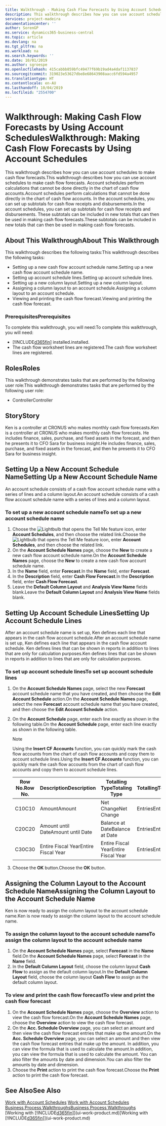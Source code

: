 ```yaml
---
title: Walkthrough - Making Cash Flow Forecasts by Using Account Schedules | Microsoft Docs
description: This walkthrough describes how you can use account schedules to make cash flow forecasts. Account schedules perform calculations that cannot be done directly in the chart of cash flow accounts. In the account schedules, you can set up subtotals for cash flow receipts and disbursements. These subtotals can be included in new totals that can then be used in making cash flow forecasts.
services: project-madeira
documentationcenter: ''
author: SorenGP
ms.service: dynamics365-business-central
ms.topic: article
ms.devlang: na
ms.tgt_pltfrm: na
ms.workload: na
ms.search.keywords: ''
ms.date: 10/01/2019
ms.author: sgroespe
ms.openlocfilehash: 415cabbb859bfc49477f69b19ad4a4daf1137837
ms.sourcegitcommit: 319023e53627dbe8e68643908aacc6fd594a4957
ms.translationtype: HT
ms.contentlocale: en-AU
ms.lasthandoff: 10/04/2019
ms.locfileid: "2554700"
---
```

# <a name="walkthrough-making-cash-flow-forecasts-by-using-account-schedules"></a><span data-ttu-id="3985c-106">Walkthrough: Making Cash Flow Forecasts by Using Account Schedules</span><span class="sxs-lookup"><span data-stu-id="3985c-106">Walkthrough: Making Cash Flow Forecasts by Using Account Schedules</span></span>
<span data-ttu-id="3985c-107">This walkthrough describes how you can use account schedules to make cash flow forecasts.</span><span class="sxs-lookup"><span data-stu-id="3985c-107">This walkthrough describes how you can use account schedules to make cash flow forecasts.</span></span> <span data-ttu-id="3985c-108">Account schedules perform calculations that cannot be done directly in the chart of cash flow accounts.</span><span class="sxs-lookup"><span data-stu-id="3985c-108">Account schedules perform calculations that cannot be done directly in the chart of cash flow accounts.</span></span> <span data-ttu-id="3985c-109">In the account schedules, you can set up subtotals for cash flow receipts and disbursements.</span><span class="sxs-lookup"><span data-stu-id="3985c-109">In the account schedules, you can set up subtotals for cash flow receipts and disbursements.</span></span> <span data-ttu-id="3985c-110">These subtotals can be included in new totals that can then be used in making cash flow forecasts.</span><span class="sxs-lookup"><span data-stu-id="3985c-110">These subtotals can be included in new totals that can then be used in making cash flow forecasts.</span></span>  

## <a name="about-this-walkthrough"></a><span data-ttu-id="3985c-111">About This Walkthrough</span><span class="sxs-lookup"><span data-stu-id="3985c-111">About This Walkthrough</span></span>  
<span data-ttu-id="3985c-112">This walkthrough describes the following tasks:</span><span class="sxs-lookup"><span data-stu-id="3985c-112">This walkthrough describes the following tasks:</span></span>  

- <span data-ttu-id="3985c-113">Setting up a new cash flow account schedule name.</span><span class="sxs-lookup"><span data-stu-id="3985c-113">Setting up a new cash flow account schedule name.</span></span>  
- <span data-ttu-id="3985c-114">Setting up account schedule lines.</span><span class="sxs-lookup"><span data-stu-id="3985c-114">Setting up account schedule lines.</span></span>  
- <span data-ttu-id="3985c-115">Setting up a new column layout.</span><span class="sxs-lookup"><span data-stu-id="3985c-115">Setting up a new column layout.</span></span>  
- <span data-ttu-id="3985c-116">Assigning a column layout to an account schedule.</span><span class="sxs-lookup"><span data-stu-id="3985c-116">Assigning a column layout to an account schedule.</span></span>  
- <span data-ttu-id="3985c-117">Viewing and printing the cash flow forecast.</span><span class="sxs-lookup"><span data-stu-id="3985c-117">Viewing and printing the cash flow forecast.</span></span>  

### <a name="prerequisites"></a><span data-ttu-id="3985c-118">Prerequisites</span><span class="sxs-lookup"><span data-stu-id="3985c-118">Prerequisites</span></span>  
<span data-ttu-id="3985c-119">To complete this walkthrough, you will need:</span><span class="sxs-lookup"><span data-stu-id="3985c-119">To complete this walkthrough, you will need:</span></span>  

- [!INCLUDE[d365fin](includes/d365fin_md.md)] <span data-ttu-id="3985c-120">installed.</span><span class="sxs-lookup"><span data-stu-id="3985c-120">installed.</span></span>  
- <span data-ttu-id="3985c-121">The cash flow worksheet lines are registered.</span><span class="sxs-lookup"><span data-stu-id="3985c-121">The cash flow worksheet lines are registered.</span></span>  

## <a name="roles"></a><span data-ttu-id="3985c-122">Roles</span><span class="sxs-lookup"><span data-stu-id="3985c-122">Roles</span></span>  
<span data-ttu-id="3985c-123">This walkthrough demonstrates tasks that are performed by the following user role:</span><span class="sxs-lookup"><span data-stu-id="3985c-123">This walkthrough demonstrates tasks that are performed by the following user role:</span></span>  

- <span data-ttu-id="3985c-124">Controller</span><span class="sxs-lookup"><span data-stu-id="3985c-124">Controller</span></span>  

## <a name="story"></a><span data-ttu-id="3985c-125">Story</span><span class="sxs-lookup"><span data-stu-id="3985c-125">Story</span></span>  
<span data-ttu-id="3985c-126">Ken is a controller at CRONUS who makes monthly cash flow forecasts.</span><span class="sxs-lookup"><span data-stu-id="3985c-126">Ken is a controller at CRONUS who makes monthly cash flow forecasts.</span></span> <span data-ttu-id="3985c-127">He includes finance, sales, purchase, and fixed assets in the forecast, and then he presents it to CFO Sara for business insight.</span><span class="sxs-lookup"><span data-stu-id="3985c-127">He includes finance, sales, purchase, and fixed assets in the forecast, and then he presents it to CFO Sara for business insight.</span></span>  

## <a name="setting-up-a-new-account-schedule-name"></a><span data-ttu-id="3985c-128">Setting Up a New Account Schedule Name</span><span class="sxs-lookup"><span data-stu-id="3985c-128">Setting Up a New Account Schedule Name</span></span>  
<span data-ttu-id="3985c-129">An account schedule consists of a cash flow account schedule name with a series of lines and a column layout.</span><span class="sxs-lookup"><span data-stu-id="3985c-129">An account schedule consists of a cash flow account schedule name with a series of lines and a column layout.</span></span>  

### <a name="to-set-up-a-new-account-schedule-name"></a><span data-ttu-id="3985c-130">To set up a new account schedule name</span><span class="sxs-lookup"><span data-stu-id="3985c-130">To set up a new account schedule name</span></span>  

1.  <span data-ttu-id="3985c-131">Choose the ![Lightbulb that opens the Tell Me feature](media/ui-search/search_small.png "Tell me what you want to do") icon, enter **Account Schedules**, and then choose the related link.</span><span class="sxs-lookup"><span data-stu-id="3985c-131">Choose the ![Lightbulb that opens the Tell Me feature](media/ui-search/search_small.png "Tell me what you want to do") icon, enter **Account Schedules**, and then choose the related link.</span></span>  
2.  <span data-ttu-id="3985c-132">On the **Account Schedule Names** page, choose the **New** to create a new cash flow account schedule name.</span><span class="sxs-lookup"><span data-stu-id="3985c-132">On the **Account Schedule Names** page, choose the **New** to create a new cash flow account schedule name.</span></span>  
3.  <span data-ttu-id="3985c-133">In the **Name** field, enter **Forecast**.</span><span class="sxs-lookup"><span data-stu-id="3985c-133">In the **Name** field, enter **Forecast**.</span></span>  
4.  <span data-ttu-id="3985c-134">In the **Description** field, enter **Cash Flow Forecast**.</span><span class="sxs-lookup"><span data-stu-id="3985c-134">In the **Description** field, enter **Cash Flow Forecast**.</span></span>  
5.  <span data-ttu-id="3985c-135">Leave the **Default Column Layout** and **Analysis View Name** fields blank.</span><span class="sxs-lookup"><span data-stu-id="3985c-135">Leave the **Default Column Layout** and **Analysis View Name** fields blank.</span></span>  

## <a name="setting-up-account-schedule-lines"></a><span data-ttu-id="3985c-136">Setting Up Account Schedule Lines</span><span class="sxs-lookup"><span data-stu-id="3985c-136">Setting Up Account Schedule Lines</span></span>  
<span data-ttu-id="3985c-137">After an account schedule name is set up, Ken defines each line that appears in the cash flow account schedule.</span><span class="sxs-lookup"><span data-stu-id="3985c-137">After an account schedule name is set up, Ken defines each line that appears in the cash flow account schedule.</span></span> <span data-ttu-id="3985c-138">Ken defines lines that can be shown in reports in addition to lines that are only for calculation purposes.</span><span class="sxs-lookup"><span data-stu-id="3985c-138">Ken defines lines that can be shown in reports in addition to lines that are only for calculation purposes.</span></span>  

### <a name="to-set-up-account-schedule-lines"></a><span data-ttu-id="3985c-139">To set up account schedule lines</span><span class="sxs-lookup"><span data-stu-id="3985c-139">To set up account schedule lines</span></span>  

1.  <span data-ttu-id="3985c-140">On the **Account Schedule Names** page, select the new **Forecast** account schedule name that you have created, and then choose the **Edit Account Schedule** action.</span><span class="sxs-lookup"><span data-stu-id="3985c-140">On the **Account Schedule Names** page, select the new **Forecast** account schedule name that you have created, and then choose the **Edit Account Schedule** action.</span></span>  
2.  <span data-ttu-id="3985c-141">On the **Account Schedule** page, enter each line exactly as shown in the following table.</span><span class="sxs-lookup"><span data-stu-id="3985c-141">On the **Account Schedule** page, enter each line exactly as shown in the following table.</span></span>  

    > [!NOTE]  
    >  <span data-ttu-id="3985c-142">Using the **Insert CF Accounts** function, you can quickly mark the cash flow accounts from the chart of cash flow accounts and copy them to account schedule lines.</span><span class="sxs-lookup"><span data-stu-id="3985c-142">Using the **Insert CF Accounts** function, you can quickly mark the cash flow accounts from the chart of cash flow accounts and copy them to account schedule lines.</span></span>  

    |<span data-ttu-id="3985c-143">Row No.</span><span class="sxs-lookup"><span data-stu-id="3985c-143">Row No.</span></span>|<span data-ttu-id="3985c-144">Description</span><span class="sxs-lookup"><span data-stu-id="3985c-144">Description</span></span>|<span data-ttu-id="3985c-145">Totalling Type</span><span class="sxs-lookup"><span data-stu-id="3985c-145">Totaling Type</span></span>|<span data-ttu-id="3985c-146">Totalling</span><span class="sxs-lookup"><span data-stu-id="3985c-146">Totaling</span></span>|<span data-ttu-id="3985c-147">Row Type</span><span class="sxs-lookup"><span data-stu-id="3985c-147">Row Type</span></span>|<span data-ttu-id="3985c-148">Amount Type</span><span class="sxs-lookup"><span data-stu-id="3985c-148">Amount Type</span></span>|<span data-ttu-id="3985c-149">Show</span><span class="sxs-lookup"><span data-stu-id="3985c-149">Show</span></span>|  
    |-------|-----------|-------------|--------|--------|-----------|----|
    |<span data-ttu-id="3985c-150">C10</span><span class="sxs-lookup"><span data-stu-id="3985c-150">C10</span></span>|<span data-ttu-id="3985c-151">Amount</span><span class="sxs-lookup"><span data-stu-id="3985c-151">Amount</span></span>|<span data-ttu-id="3985c-152">Net Change</span><span class="sxs-lookup"><span data-stu-id="3985c-152">Net Change</span></span>|<span data-ttu-id="3985c-153">Entries</span><span class="sxs-lookup"><span data-stu-id="3985c-153">Entries</span></span>|<span data-ttu-id="3985c-154">Net Amount</span><span class="sxs-lookup"><span data-stu-id="3985c-154">Net Amount</span></span>|<span data-ttu-id="3985c-155">Always</span><span class="sxs-lookup"><span data-stu-id="3985c-155">Always</span></span>|  
    |<span data-ttu-id="3985c-156">C20</span><span class="sxs-lookup"><span data-stu-id="3985c-156">C20</span></span>|<span data-ttu-id="3985c-157">Amount until Date</span><span class="sxs-lookup"><span data-stu-id="3985c-157">Amount until Date</span></span>|<span data-ttu-id="3985c-158">Balance at Date</span><span class="sxs-lookup"><span data-stu-id="3985c-158">Balance at Date</span></span>|<span data-ttu-id="3985c-159">Entries</span><span class="sxs-lookup"><span data-stu-id="3985c-159">Entries</span></span>|<span data-ttu-id="3985c-160">Net Amount</span><span class="sxs-lookup"><span data-stu-id="3985c-160">Net Amount</span></span>|<span data-ttu-id="3985c-161">Always</span><span class="sxs-lookup"><span data-stu-id="3985c-161">Always</span></span>|  
    |<span data-ttu-id="3985c-162">C30</span><span class="sxs-lookup"><span data-stu-id="3985c-162">C30</span></span>|<span data-ttu-id="3985c-163">Entire Fiscal Year</span><span class="sxs-lookup"><span data-stu-id="3985c-163">Entire Fiscal Year</span></span>|<span data-ttu-id="3985c-164">Entire Fiscal Year</span><span class="sxs-lookup"><span data-stu-id="3985c-164">Entire Fiscal Year</span></span>|<span data-ttu-id="3985c-165">Entries</span><span class="sxs-lookup"><span data-stu-id="3985c-165">Entries</span></span>|<span data-ttu-id="3985c-166">Net Amount</span><span class="sxs-lookup"><span data-stu-id="3985c-166">Net Amount</span></span>|<span data-ttu-id="3985c-167">Always</span><span class="sxs-lookup"><span data-stu-id="3985c-167">Always</span></span>|  

4.  <span data-ttu-id="3985c-168">Choose the **OK** button.</span><span class="sxs-lookup"><span data-stu-id="3985c-168">Choose the **OK** button.</span></span>  

## <a name="assigning-the-column-layout-to-the-account-schedule-name"></a><span data-ttu-id="3985c-169">Assigning the Column Layout to the Account Schedule Name</span><span class="sxs-lookup"><span data-stu-id="3985c-169">Assigning the Column Layout to the Account Schedule Name</span></span>  
<span data-ttu-id="3985c-170">Ken is now ready to assign the column layout to the account schedule name.</span><span class="sxs-lookup"><span data-stu-id="3985c-170">Ken is now ready to assign the column layout to the account schedule name.</span></span>  

### <a name="to-assign-the-column-layout-to-the-account-schedule-name"></a><span data-ttu-id="3985c-171">To assign the column layout to the account schedule name</span><span class="sxs-lookup"><span data-stu-id="3985c-171">To assign the column layout to the account schedule name</span></span>  

1.  <span data-ttu-id="3985c-172">On the **Account Schedule Names** page, select **Forecast** in the **Name** field.</span><span class="sxs-lookup"><span data-stu-id="3985c-172">On the **Account Schedule Names** page, select **Forecast** in the **Name** field.</span></span>  
2.  <span data-ttu-id="3985c-173">In the **Default Column Layout** field, choose the column layout **Cash Flow** to assign as the default column layout.</span><span class="sxs-lookup"><span data-stu-id="3985c-173">In the **Default Column Layout** field, choose the column layout **Cash Flow** to assign as the default column layout.</span></span>  

### <a name="to-view-and-print-the-cash-flow-forecast"></a><span data-ttu-id="3985c-174">To view and print the cash flow forecast</span><span class="sxs-lookup"><span data-stu-id="3985c-174">To view and print the cash flow forecast</span></span>  
1.  <span data-ttu-id="3985c-175">On the **Account Schedule Names** page, choose the **Overview** action to view the cash flow forecast.</span><span class="sxs-lookup"><span data-stu-id="3985c-175">On the **Account Schedule Names** page, choose the **Overview** action to view the cash flow forecast.</span></span>  
2.  <span data-ttu-id="3985c-176">On the **Acc. Schedule Overview** page, you can select an amount and then view the cash flow forecast entries that make up the amount.</span><span class="sxs-lookup"><span data-stu-id="3985c-176">On the **Acc. Schedule Overview** page, you can select an amount and then view the cash flow forecast entries that make up the amount.</span></span> <span data-ttu-id="3985c-177">In addition, you can view the formula that is used to calculate the amount.</span><span class="sxs-lookup"><span data-stu-id="3985c-177">In addition, you can view the formula that is used to calculate the amount.</span></span> <span data-ttu-id="3985c-178">You can also filter the amounts by date and dimension.</span><span class="sxs-lookup"><span data-stu-id="3985c-178">You can also filter the amounts by date and dimension.</span></span>  
3.  <span data-ttu-id="3985c-179">Choose the **Print** action to print the cash flow forecast.</span><span class="sxs-lookup"><span data-stu-id="3985c-179">Choose the **Print** action to print the cash flow forecast.</span></span>  

## <a name="see-also"></a><span data-ttu-id="3985c-180">See Also</span><span class="sxs-lookup"><span data-stu-id="3985c-180">See Also</span></span>  
 <span data-ttu-id="3985c-181">[Work with Account Schedules](bi-how-work-account-schedule.md) </span><span class="sxs-lookup"><span data-stu-id="3985c-181">[Work with Account Schedules](bi-how-work-account-schedule.md) </span></span>  
 [<span data-ttu-id="3985c-182">Business Process Walkthroughs</span><span class="sxs-lookup"><span data-stu-id="3985c-182">Business Process Walkthroughs</span></span>](walkthrough-business-process-walkthroughs.md)  
 <span data-ttu-id="3985c-183">[Working with [!INCLUDE[d365fin](includes/d365fin_md.md)]](ui-work-product.md)</span><span class="sxs-lookup"><span data-stu-id="3985c-183">[Working with [!INCLUDE[d365fin](includes/d365fin_md.md)]](ui-work-product.md)</span></span>
